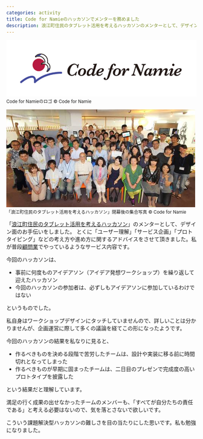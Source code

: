 ```yaml
---
categories: activity
title: Code for Namieのハッカソンでメンターを務めました
description: 浪江町住民のタブレット活用を考えるハッカソンのメンターとして、デザイン面のお手伝いをしました。
---
```


![](/images/activity/2014-06-28-code-for-namie/tumblr_static_aty2xk9lmlko0ks888ccg48sw.jpg)  
<small>Code for Namieのロゴ © Code for Namie</small>

![](/images/activity/2014-06-28-code-for-namie/tumblr_inline_n80vbkwghX1sov6an.jpg)  
<small>「浪江町住民のタブレット活用を考えるハッカソン」閉幕後の集合写真 © Code for Namie</small>

「[浪江町住民のタブレット活用を考えるハッカソン](http://codefornamie.org/post/90508290725/6-28-2)」のメンターとして、デザイン面のお手伝いをしました。
とくに「ユーザー理解」「サービス企画」「プロトタイピング」などの考え方や進め方に関するアドバイスをさせて頂きました。私が普段[顧問業](/advice/)でやっているようなサービス内容です。

今回のハッカソンは、

- 事前に何度ものアイデアソン（アイデア発想ワークショップ）を繰り返して迎えたハッカソン
- 今回のハッカソンの参加者は、必ずしもアイデアソンに参加しているわけではない

というものでした。

私自身はワークショップデザインにタッチしていませんので、詳しいことは分かりませんが、企画運営に際して多くの議論を経てこの形になったようです。

今回のハッカソンの結果を私なりに見ると、

- 作るべきものを決める段階で苦労したチームは、設計や実装に移る前に時間切れとなってしまった
- 作るべきものが早期に固まったチームは、二日目のプレゼンで完成度の高いプロトタイプを披露した

という結果だと理解しています。

満足の行く成果の出せなかったチームのメンバーも、「すべてが自分たちの責任である」と考える必要はないので、気を落とさないで欲しいです。

こういう課題解決型ハッカソンの難しさを目の当たりにした思いです。私も勉強になりました。

